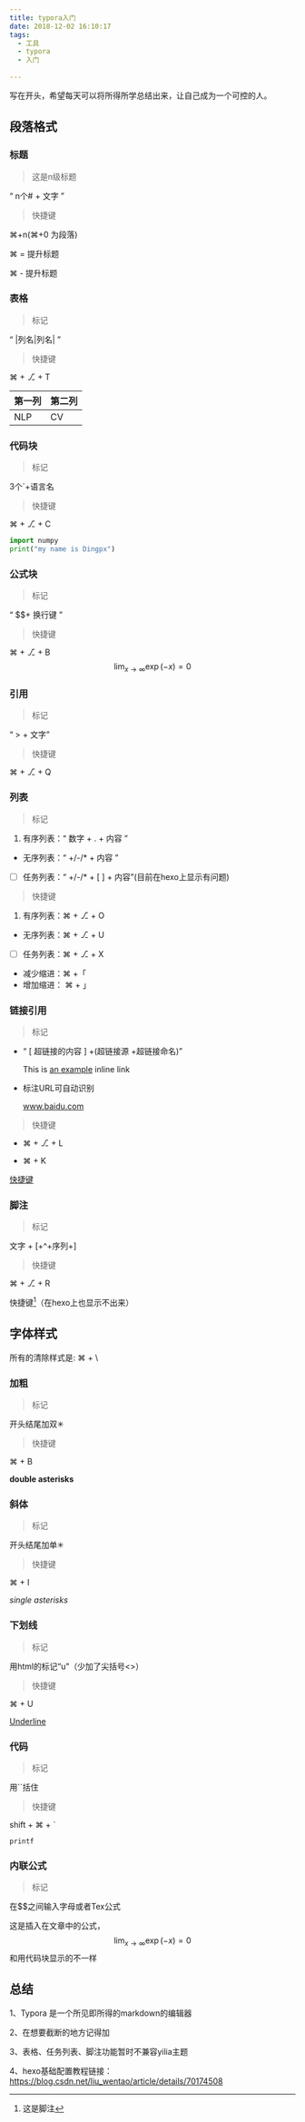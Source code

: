 ```yaml
---
title: typora入门
date: 2018-12-02 16:10:17
tags: 
  - 工具
  - typora
  - 入门
  
---
```


写在开头，希望每天可以将所得所学总结出来，让自己成为一个可控的人。

<!--more-->

## 段落格式

### 标题

> 这是n级标题

“ n个# + 文字 ”

> 快捷键

⌘+n(⌘+0 为段落)

⌘ = 提升标题

⌘ - 提升标题		

### 表格

> 标记

“ |列名|列名| ”

> 快捷键

⌘ + ⎇ + T

| 第一列 | 第二列 |
| ------ | ------ |
| NLP    | CV     |

### 代码块

> 标记

3个`+语言名 

> 快捷键

⌘ + ⎇ + C

```python
import numpy
print("my name is Dingpx")
```

### 公式块

> 标记

“ $$+ 换行键 ”
> 快捷键

⌘ + ⎇ + B
$$
\lim_{x\to\infty}\exp(-x)=0
$$

### 引用

> 标记

“ > + 文字”

> 快捷键
>

⌘ + ⎇ + Q

### 列表

> 标记

1. 有序列表：“  数字 + . + 内容 ”

- 无序列表：“ +/-/* + 内容 ”
- [ ] 任务列表：“ +/-/* + [ ] + 内容”(目前在hexo上显示有问题)

> 快捷键

1. 有序列表：⌘ + ⎇ + O

- 无序列表：⌘ + ⎇ + U
- [ ] 任务列表：⌘ + ⎇ + X
- 减少缩进：⌘ +「
- 增加缩进： ⌘ +  」

### 链接引用

> 标记

- “ [ 超链接的内容 ] +(超链接源 +超链接命名)”

  This is [an example](http://www.baidu.com/ "Title") inline link

- 标注URL可自动识别

  www.baidu.com

> 快捷键

- ⌘ + ⎇ + L


[Id]: https://www.google.com	"搜索引擎"

- ⌘ + K


[快捷键](www.buzhidao.com)

### 脚注

> 标记

文字 + [+^+序列+]

> 快捷键

⌘ + ⎇ + R

快捷键[^2]（在hexo上也显示不出来）

[^2]: 这是脚注

## 字体样式

所有的清除样式是: ⌘ + \

### 加粗

> 标记

开头结尾加双✳

> 快捷键

⌘ + B

**double asterisks**

### 斜体

> 标记

开头结尾加单✳

> 快捷键

⌘ + I

*single asterisks*

### 下划线

> 标记

用html的标记“u"（少加了尖括号<>）

> 快捷键

⌘ + U

<u>Underline</u>

### 代码

> 标记

用``括住

> 快捷键

shift + ⌘ + `

`printf`

### 内联公式

> 标记

在$$之间输入字母或者Tex公式

这是插入在文章中的公式，$$\lim_{x\to\infty}\exp(-x)=0$$和用代码块显示的不一样

## 总结

1、Typora 是一个所见即所得的markdown的编辑器

2、在想要截断的地方记得加<!--more-->

3、表格、任务列表、脚注功能暂时不兼容yilia主题

4、hexo基础配置教程链接：https://blog.csdn.net/liu_wentao/article/details/70174508